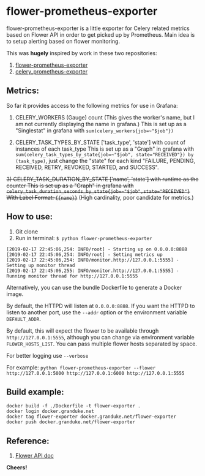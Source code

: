 # flower-prometheus-exporter

flower-prometheus-exporter is a little exporter for Celery related metrics based on Flower API in 
order to get picked up by Prometheus. Main idea is to setup alerting based on flower monitoring.

This was **hugely** inspired by work in these two repositories: 

1. [flower-prometheus-exporter](https://github.com/vooydzig/flower-prometheus-exporter)
1. [celery_prometheus-exporter](https://github.com/zerok/celery-prometheus-exporter)

## Metrics:

So far it provides access to the following metrics for use in Grafana:

1) CELERY_WORKERS (Gauge) count   (This gives the worker's name, but I am not currently displaying the name in grafana.)
   This is set up as a "Singlestat" in grafana with `sum(celery_workers{job=~"$job"})`

2) CELERY_TASK_TYPES_BY_STATE ['task_type', 'state'] with count of instances of each task_type
   This is set up as a "Graph" in grafana with `sum(celery_task_types_by_state{job=~"$job", state="RECEIVED"}) by (task_type)`,
   just change the "state" for each kind "FAILURE, PENDING, RECEIVED, RETRY, REVOKED, STARTED, and SUCCESS".

~~3) CELERY_TASK_DURATION_BY_STATE ['name', 'state'] with runtime as the counter
   This is set up as a "Graph" in grafana with `celery_task_duration_seconds_by_state{job=~"$job",state="RECEIVED"}`
   With Label Format: `{{name}}`~~ (High cardinality, poor candidate for metrics.)

## How to use:

1. Git clone
1. Run in terminal: `$ python flower-prometheus-exporter`

```
[2019-02-17 22:45:06,254: INFO/root] - Starting up on 0.0.0.0:8888
[2019-02-17 22:45:06,254: INFO/root] - Setting metrics up
[2019-02-17 22:45:06,254: INFO/monitor.http://127.0.0.1:5555] - Setting up monitor thread
[2019-02-17 22:45:06,255: INFO/monitor.http://127.0.0.1:5555] - Running monitor thread for http://127.0.0.1:5555
```

Alternatively, you can use the bundle Dockerfile to generate a
Docker image.

By default, the HTTPD will listen at `0.0.0.0:8888`. If you want the HTTPD
to listen to another port, use the `--addr` option or the environment variable
`DEFAULT_ADDR`.

By default, this will expect the flower to be available through
`http://127.0.0.1:5555`, although you can change via environment variable
`FLOWER_HOSTS_LIST`. You can pass multiple flower hosts separated by space. 

For better logging use `--verbose` 

For example:
`python flower-prometheus-exporter --flower http://127.0.0.1:5000 http://127.0.0.1:6000 http://127.0.0.1:5555
`
## Build example:

```
docker build -f ./Dockerfile -t flower-exporter .
docker login docker.granduke.net
docker tag flower-exporter docker.granduke.net/flower-exporter
docker push docker.granduke.net/flower-exporter
```

## Reference:

1. [Flower API doc](https://flower.readthedocs.io/en/latest/api.html)

**Cheers!**
